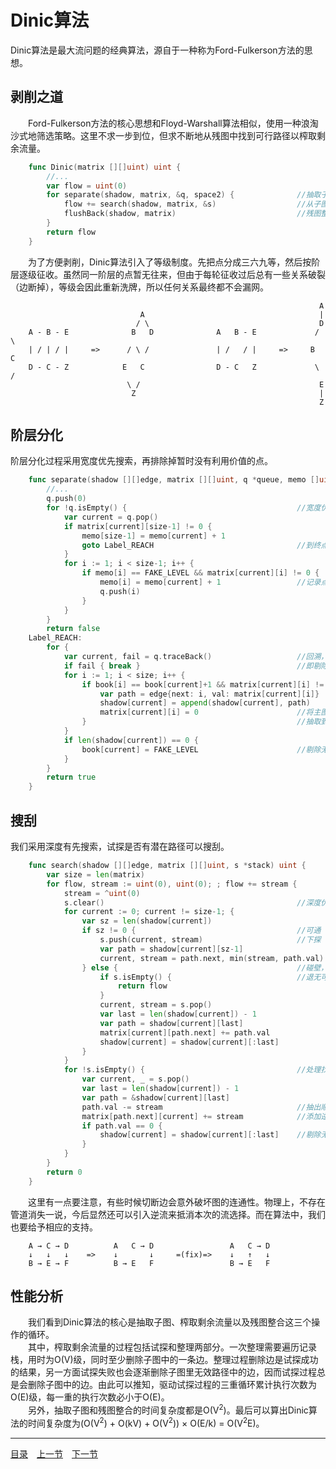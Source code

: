 # Dinic算法
Dinic算法是最大流问题的经典算法，源自于一种称为Ford-Fulkerson方法的思想。

## 剥削之道
　　Ford-Fulkerson方法的核心思想和Floyd-Warshall算法相似，使用一种浪淘沙式地筛选策略。这里不求一步到位，但求不断地从残图中找到可行路径以榨取剩余流量。
```go
	func Dinic(matrix [][]uint) uint {
		//...
		var flow = uint(0)
		for separate(shadow, matrix, &q, space2) {				//抽取子图（层次图）
			flow += search(shadow, matrix, &s)					//从子图中榨取剩余流量
			flushBack(shadow, matrix)							//残图整合（将榨干的子图合并回母图）
		}
		return flow
	}
```
　　为了方便剥削，Dinic算法引入了等级制度。先把点分成三六九等，然后按阶层逐级征收。虽然同一阶层的点暂无往来，但由于每轮征收过后总有一些关系破裂（边断掉），等级会因此重新洗牌，所以任何关系最终都不会漏网。
```
	                                                                 A
	                         A                                       |
	                        / \                                      D
	A - B - E              B   D              A   B - E             / \
	| / | / |     =>      / \ /               | /   / |     =>     B   C
	D - C - Z            E   C                D - C   Z             \ /
	                      \ /                                        E
	                       Z                                         |
	                                                                 Z
```

## 阶层分化
阶层分化过程采用宽度优先搜索，再排除掉暂时没有利用价值的点。
```go
	func separate(shadow [][]edge, matrix [][]uint, q *queue, memo []uint) (ok bool) {
		//...
		q.push(0)
		for !q.isEmpty() {										//宽度优先遍历
			var current = q.pop()
			if matrix[current][size-1] != 0 {
				memo[size-1] = memo[current] + 1
				goto Label_REACH								//到终点层
			}
			for i := 1; i < size-1; i++ {
				if memo[i] == FAKE_LEVEL && matrix[current][i] != 0 {
					memo[i] = memo[current] + 1					//记录点所属层
					q.push(i)
				}
			}
		}
		return false
	Label_REACH:
		for {
			var current, fail = q.traceBack()					//回溯，以获得有效路径
			if fail { break }									//即剔除不能到达终点的路径
			for i := 1; i < size; i++ {
				if book[i] == book[current]+1 && matrix[current][i] != 0 {
					var path = edge{next: i, val: matrix[current][i]}
					shadow[current] = append(shadow[current], path)
					matrix[current][i] = 0						//将主图（邻接矩阵）内容
				}												//抽取到残图（邻接表）
			}
			if len(shadow[current]) == 0 {
				book[current] = FAKE_LEVEL						//剔除无效的中途点
			}
		}
		return true
	}
```

## 搜刮
我们采用深度有先搜索，试探是否有潜在路径可以搜刮。
```go
	func search(shadow [][]edge, matrix [][]uint, s *stack) uint {
		var size = len(matrix)
		for flow, stream := uint(0), uint(0); ; flow += stream {
			stream = ^uint(0)
			s.clear()											//深度优先遍历
			for current := 0; current != size-1; {
				var sz = len(shadow[current])
				if sz != 0 {									//可通
					s.push(current, stream)						//下探
					var path = shadow[current][sz-1]
					current, stream = path.next, min(stream, path.val)
				} else {										//碰壁，退一步
					if s.isEmpty() {							//退无可退
						return flow
					}
					current, stream = s.pop()
					var last = len(shadow[current]) - 1
					var path = shadow[current][last]
					matrix[current][path.next] += path.val
					shadow[current] = shadow[current][:last]
				}
			}
			for !s.isEmpty() {									//处理找到的增广路径
				var current, _ = s.pop()
				var last = len(shadow[current]) - 1
				var path = &shadow[current][last]
				path.val -= stream								//抽出顺流
				matrix[path.next][current] += stream			//添加逆流容限，防止贪心断路
				if path.val == 0 {
					shadow[current] = shadow[current][:last]	//剔除无效残边
				}
			}
		}
		return 0
	}
```
　　这里有一点要注意，有些时候切断边会意外破坏图的连通性。物理上，不存在管道消失一说，今后显然还可以引入逆流来抵消本次的流选择。而在算法中，我们也要给予相应的支持。
```
	A → C → D          A   C → D                 A   C → D
	↓   ↓   ↓    =>    ↓       ↓     =(fix)=>    ↓   ↑   ↓
	B → E → F          B → E   F                 B → E   F
```


## 性能分析
　　我们看到Dinic算法的核心是抽取子图、榨取剩余流量以及残图整合这三个操作的循环。  
　　其中，榨取剩余流量的过程包括试探和整理两部分。一次整理需要遍历记录栈，用时为O(V)级，同时至少删除子图中的一条边。整理过程删除边是试探成功的结果，另一方面试探失败也会逐渐删除子图里无效路径中的边，因而试探过程总是会删除子图中的边。由此可以推知，驱动试探过程的三重循环累计执行次数为O(E)级，每一重的执行次数必小于O(E)。  
　　另外，抽取子图和残图整合的时间复杂度都是O(V<sup>2</sup>)。最后可以算出Dinic算法的时间复杂度为(O(V<sup>2</sup>) + O(kV) + O(V<sup>2</sup>)) × O(E/k) = O(V<sup>2</sup>E)。

---
[目录](../index.md)　[上一节](07-D.md)　[下一节](07.md)
